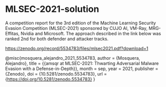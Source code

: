 # MLSEC-2021-solution
A competition report for the 3rd edition of the Machine Learning Security Evasion Competition (MLSEC-2021) sponsored by CUJO AI, VM-Ray, MRG-Effitas, Nvidia and Microsoft.
The approach described in the link below was ranked 2nd for both defender and attacker tracks.

https://zenodo.org/record/5534783/files/mlsec2021.pdf?download=1


@misc{mosquera_alejandro_2021_5534783,
  author       = {Mosquera, Alejandro},
  title        = {{amsqr at MLSEC-2021: Thwarting Adversarial Malware 
                   Evasion with a Defense-in-Depth}},
  month        = sep,
  year         = 2021,
  publisher    = {Zenodo},
  doi          = {10.5281/zenodo.5534783},
  url          = {https://doi.org/10.5281/zenodo.5534783}
}
